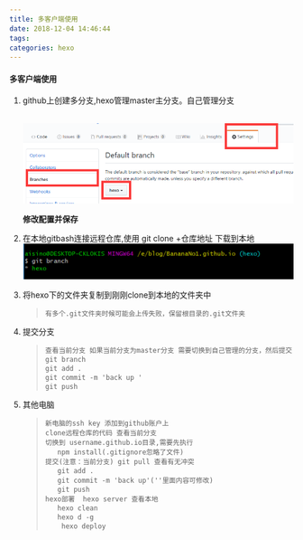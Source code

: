 ```yaml
---
title: 多客户端使用
date: 2018-12-04 14:46:44
tags: 
categories: hexo
---
```


#### 多客户端使用

1. github上创建多分支,hexo管理master主分支。自己管理分支

   ​	![配置修改](多客户端使用/配置修改.png)

    **修改配置并保存**

2. 在本地gitbash连接远程仓库,使用  git clone +仓库地址 下载到本地![分支](多客户端使用/分支.png)

1. 将hexo下的文件夹复制到刚刚clone到本地的文件夹中

   > ```
   > 有多个.git文件夹时候可能会上传失败，保留根目录的.git文件夹
   > ```

2. 提交分支

   > ```
   > 查看当前分支 如果当前分支为master分支 需要切换到自己管理的分支，然后提交
   > git branch
   > git add .
   > git commit -m 'back up '
   > git push
   > ```

3. 其他电脑

   > ```
   > 新电脑的ssh key 添加到github账户上
   > clone远程仓库的代码 查看当前分支
   > 切换到 username.github.io目录,需要先执行
   >    npm install(.gitignore忽略了文件)
   > 提交(注意：当前分支) git pull 查看有无冲突
   >    git add .
   >    git commit -m 'back up'(''里面内容可修改)
   >    git push
   > hexo部署  hexo server 查看本地
   > 	hexo clean 
   > 	hexo d -g
   >     hexo deploy  
   > ```
